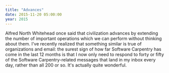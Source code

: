 ```yaml
---
title: "Advances"
date: 2015-11-20 05:00:00
year: 2015
---
```

<p>
  Alfred North Whitehead once said that
  civilization advances by extending the number of important operations which we can perform
  without thinking about them.
  I've recently realized that something similar is true of organizations and email:
  the surest sign of how far Software Carpentry has come in the last 12 months
  is that I now only need to respond to forty or fifty of the Software Carpentry-related messages
  that land in my inbox every day,
  rather than all 200 or so.
  It's actually quite wonderful.
</p>
